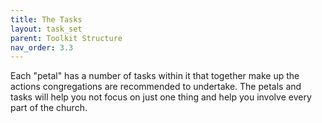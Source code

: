 ```yaml
---
title: The Tasks
layout: task_set
parent: Toolkit Structure
nav_order: 3.3
---
```


Each "petal" has a number of tasks within it that together make up the actions congregations are recommended to undertake.  The petals and tasks will help you not focus on just one thing and help you involve every part of the church.
